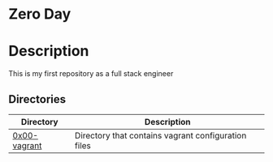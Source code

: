 # Zero Day

# Description

This is my first repository as a full stack engineer

## Directories

| Directory | Description |
| --- | ---|
| [0x00-vagrant](0x00-vagrant) | Directory that contains vagrant configuration files |
